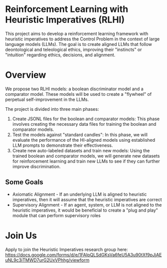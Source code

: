 # Reinforcement Learning with Heuristic Imperatives (RLHI)

This project aims to develop a reinforcement learning framework with heuristic imperatives to address the Control Problem in the context of large language models (LLMs). The goal is to create aligned LLMs that follow deontological and teleological ethics, improving their "instincts" or "intuition" regarding ethics, decisions, and alignment.

# Overview

We propose two RLHI models: a boolean discriminator model and a comparator model. These models will be used to create a "flywheel" of perpetual self-improvement in the LLMs.

The project is divided into three main phases:

1. Create JSONL files for the boolean and comparator models: This phase involves creating the necessary data files for training the boolean and comparator models.
2. Test the models against "standard candles": In this phase, we will evaluate the performance of the HI-aligned models using established LLM prompts to demonstrate their effectiveness.
3. Create new auto-labeled datasets and train new models: Using the trained boolean and comparator models, we will generate new datasets for reinforcement learning and train new LLMs to see if they can further improve discrimination.

## Some Goals

- Axiomatic Alignment - If an underlying LLM is aligned to heuristic imperatives, then it will assume that the heuristic imperatives are correct
- Supervisory Alignment - If an agent, system, or LLM is not aligned to the heuristic imperatives, it would be beneficial to create a "plug and play" module that can perform supervisory roles

# Join Us

Apply to join the Heuristic Imperatives research group here: https://docs.google.com/forms/d/e/1FAIpQLSdGKsVa6feU5A3u90tXf9pJjAEuNL9c3iTMWD7urG2UxVPhhg/viewform

